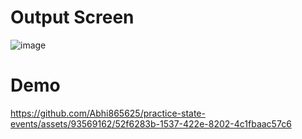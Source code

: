 # Output Screen
![image](https://github.com/Abhi865625/practice-state-events/assets/93569162/2541c93d-9cff-4986-b490-b288901608b5)

# Demo


https://github.com/Abhi865625/practice-state-events/assets/93569162/52f6283b-1537-422e-8202-4c1fbaac57c6




